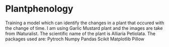 # Plantphenology
Training a model which can identify the changes in a plant that occured with the change of time. I am using Garlic Mustard plant and the images are take
from INaturalist. The scientific name of the plant is Alliaria Petiolata.
The packages used are:
Pytroch
Numpy
Pandas
Scikit
Matplotlib
Pillow
